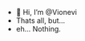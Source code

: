 - 👋 Hi, I’m @Vionevi
- Thats all, but...
- eh... Nothing.

<!---
Vionevi/Vionevi is a ✨ special ✨ repository because its `README.md` (this file) appears on your GitHub profile.
You can click the Preview link to take a look at your changes.
--->
